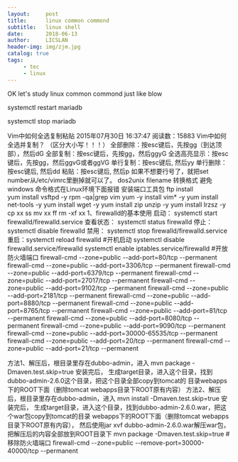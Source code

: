```yaml
---
layout:     post
title:      linux common commond
subtitle:   linux shell
date:       2018-06-13
author:     LICSLAN
header-img: img/zjm.jpg
catalog: true
tags:
     - tec
     - linux
---
```



OK let's study linux common commond just like blow<br>

systemctl restart mariadb

systemctl stop mariadb

Vim中如何全选复制粘贴
2015年07月30日 16:37:47
阅读数：15883
Vim中如何全选并复制？ 
（区分大小写！！！） 
全部删除：按esc键后，先按gg（到达顶部），然后dG 
全部复制：按esc键后，先按gg，然后ggyG 
全选高亮显示：按esc键后，先按gg，然后ggvG或者ggVG
单行复制：按esc键后, 然后yy 
单行删除：按esc键后, 然后dd 
粘贴：按esc键后, 然后p
如果不想要行号了，就把set number从/etc/vimrc里删掉就可以了。
dos2unix filename 转换格式 避免windows 命令格式在Linux环境下面报错
安装端口工具包
ftp install  
yum install vsftpd -y
rpm -qa|grep vim 
yum -y install vim* -y
yum install net-tools -y
yum install wget -y
yum install zip unzip -y
yum install lrzsz -y
cp xx ss
mv xx ff
rm -xf xx
 1、firewalld的基本使用
启动： systemctl start firewalld/firewalld.service
查看状态： systemctl status firewalld 
停止： systemctl disable firewalld
禁用： systemctl stop firewalld/firewalld.service
重启：systemctl reload firewalld
#开机启动
systemctl disable firewalld.service/firewalld
systemctl enable iptables.service/firewalld
#开放防火墙端口
firewall-cmd --zone=public --add-port=80/tcp --permanent
firewall-cmd --zone=public --add-port=3306/tcp --permanent
firewall-cmd --zone=public --add-port=6379/tcp --permanent
firewall-cmd --zone=public --add-port=27017/tcp --permanent
firewall-cmd --zone=public --add-port=9102/tcp --permanent
firewall-cmd --zone=public --add-port=2181/tcp --permanent
firewall-cmd --zone=public --add-port=8880/tcp --permanent
firewall-cmd --zone=public --add-port=8765/tcp --permanent
firewall-cmd --zone=public --add-port=81/tcp --permanent
firewall-cmd --zone=public --add-port=8080/tcp --permanent
firewall-cmd --zone=public --add-port=9090/tcp --permanent
firewall-cmd --zone=public --add-port=30000-65535/tcp --permanent
firewall-cmd --zone=public --add-port=20/tcp --permanent
firewall-cmd --zone=public --add-port=21/tcp --permanent

方法1、解压后，根目录里存在dubbo-admin，进入 mvn package -Dmaven.test.skip=true 安装完后，
生成target目录，进入这个目录，找到dubbo-admin-2.6.0这个目录，把这个目录全部copy到tomcat的
目录webapps下的ROOT下面（删除tomcat webapps目录下ROOT原有内容）
方法2、解压后，根目录里存在dubbo-admin，进入 mvn install -Dmaven.test.skip=true 安装完后，
生成target目录，进入这个目录，找到dubbo-admin-2.6.0.war，把这个war包copy到tomcat的目录
webapps下的ROOT下面（删除tomcat webapps目录下ROOT原有内容），
然后使用jar xvf dubbo-admin-2.6.0.war解压war包，把解压后的内容全部放到ROOT目录下
mvn package -Dmaven.test.skip=true
#移除防火墙端口
firewall-cmd --zone=public --remove-port=30000-40000/tcp --permanent
